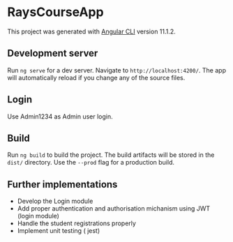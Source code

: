 # RaysCourseApp

This project was generated with [Angular CLI](https://github.com/angular/angular-cli) version 11.1.2.

## Development server

Run `ng serve` for a dev server. Navigate to `http://localhost:4200/`. The app will automatically reload if you change any of the source files.

## Login
Use Admin1234 as Admin user login.

## Build

Run `ng build` to build the project. The build artifacts will be stored in the `dist/` directory. Use the `--prod` flag for a production build.

## Further implementations
- Develop the Login module
- Add proper authentication and authorisation michanism using JWT (login module)
- Handle the student registrations properly
- Implement unit testing ( jest)

